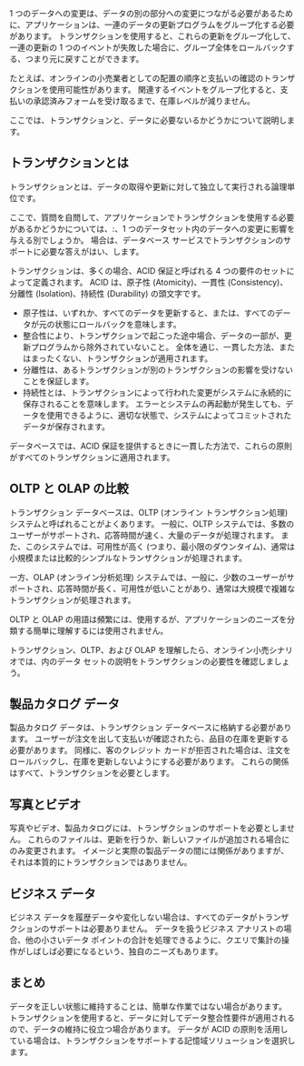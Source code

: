 1 つのデータへの変更は、データの別の部分への変更につながる必要があるために、アプリケーションは、一連のデータの更新プログラムをグループ化する必要があります。 トランザクションを使用すると、これらの更新をグループ化して、一連の更新の 1 つのイベントが失敗した場合に、グループ全体をロールバックする、つまり元に戻すことができます。 

たとえば、オンラインの小売業者としての配置の順序と支払いの確認のトランザクションを使用可能性があります。 関連するイベントをグループ化すると、支払いの承認済みフォームを受け取るまで、在庫レベルが減りません。

ここでは、トランザクションと、データに必要ないるかどうかについて説明します。

## <a name="what-is-a-transaction"></a>トランザクションとは

トランザクションとは、データの取得や更新に対して独立して実行される論理単位です。

ここで、質問を自問して、アプリケーションでトランザクションを使用する必要があるかどうかについては、:、1 つのデータセット内のデータへの変更に影響を与える別でしょうか。 場合は、データベース サービスでトランザクションのサポートに必要な答えがはい、します。

トランザクションは、多くの場合、ACID 保証と呼ばれる 4 つの要件のセットによって定義されます。 ACID は、原子性 (Atomicity)、一貫性 (Consistency)、分離性 (Isolation)、持続性 (Durability) の頭文字です。

- 原子性は、いずれか、すべてのデータを更新すると、または、すべてのデータが元の状態にロールバックを意味します。
- 整合性により、トランザクションで起こった途中場合、データの一部が、更新プログラムから除外されていないこと。 全体を通じ、一貫した方法、またはまったくない、トランザクションが適用されます。
- 分離性は、あるトランザクションが別のトランザクションの影響を受けないことを保証します。
- 持続性とは、トランザクションによって行われた変更がシステムに永続的に保存されることを意味します。 エラーとシステムの再起動が発生しても、データを使用できるように、適切な状態で、システムによってコミットされたデータが保存されます。

データベースでは、ACID 保証を提供するときに一貫した方法で、これらの原則がすべてのトランザクションに適用されます。

## <a name="oltp-vs-olap"></a>OLTP と OLAP の比較

トランザクション データベースは、OLTP (オンライン トランザクション処理) システムと呼ばれることがよくあります。 一般に、OLTP システムでは、多数のユーザーがサポートされ、応答時間が速く、大量のデータが処理されます。 また、このシステムでは、可用性が高く (つまり、最小限のダウンタイム)、通常は小規模または比較的シンプルなトランザクションが処理されます。

一方、OLAP (オンライン分析処理) システムでは、一般に、少数のユーザーがサポートされ、応答時間が長く、可用性が低いことがあり、通常は大規模で複雑なトランザクションが処理されます。

OLTP と OLAP の用語は頻繁には、使用するが、アプリケーションのニーズを分類する簡単に理解するには使用されません。 

トランザクション、OLTP、および OLAP を理解したら、オンライン小売シナリオでは、内のデータ セットの説明をトランザクションの必要性を確認しましょう。

## <a name="product-catalog-data"></a>製品カタログ データ

製品カタログ データは、トランザクション データベースに格納する必要があります。 ユーザーが注文を出して支払いが確認されたら、品目の在庫を更新する必要があります。 同様に、客のクレジット カードが拒否された場合は、注文をロールバックし、在庫を更新しないようにする必要があります。 これらの関係はすべて、トランザクションを必要とします。

## <a name="photos-and-videos"></a>写真とビデオ

写真やビデオ、製品カタログには、トランザクションのサポートを必要としません。 これらのファイルは、更新を行うか、新しいファイルが追加される場合にのみ変更されます。 イメージと実際の製品データの間には関係がありますが、それは本質的にトランザクションではありません。

## <a name="business-data"></a>ビジネス データ

ビジネス データを履歴データや変化しない場合は、すべてのデータがトランザクションのサポートは必要ありません。 データを扱うビジネス アナリストの場合、他の小さいデータ ポイントの合計を処理できるように、クエリで集計の操作がしばしば必要になるという、独自のニーズもあります。

## <a name="summary"></a>まとめ

データを正しい状態に維持することは、簡単な作業ではない場合があります。 トランザクションを使用すると、データに対してデータ整合性要件が適用されるので、データの維持に役立つ場合があります。 データが ACID の原則を活用している場合は、トランザクションをサポートする記憶域ソリューションを選択します。